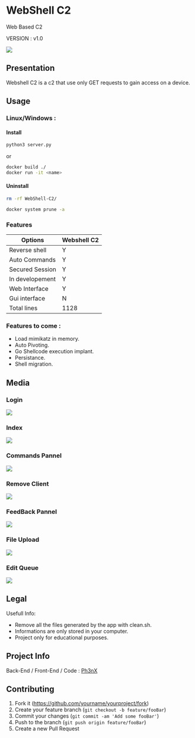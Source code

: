 # WebShell C2
Web Based C2

VERSION : v1.0

![](./readme_img/home.png)


## Presentation

Webshell C2 is a c2 that use only GET requests to gain access on a device.

## Usage

### Linux/Windows :

#### Install
```sh
python3 server.py
```
or
```sh
docker build ./
docker run -it <name>
```
#### Uninstall
```sh
rm -rf WebShell-C2/
```
```sh
docker system prune -a
```

### Features

|  Options   | Webshell C2 |
|------------|-----------------|
| Reverse shell     | Y       |
| Auto Commands    | Y       |
| Secured Session | Y       |
| In developement    | Y       |
| Web Interface   | Y       |
|Gui interface | N |
|Total lines | 1128 |


### Features to come :

* Load mimikatz in memory.
* Auto Pivoting.
* Go Shellcode execution implant.
* Persistance.
* Shell migration.

## Media

### Login
![](./readme_img/login.png)

### Index
![](./readme_img/site1.png)

### Commands Pannel
![](./readme_img/site2.png)

### Remove Client
![](./readme_img/site3.png)

### FeedBack Pannel
![](./readme_img/site4.png)

### File Upload
![](./readme_img/site5.png)

### Edit Queue
![](./readme_img/site6.png)

## Legal

Usefull Info:
* Remove all the files generated by the app with clean.sh.
* Informations are only stored in your computer.
* Project only for educational purposes.

## Project Info

Back-End / Front-End / Code : [Ph3nX](https://github.com/Ph3nX-Z)

## Contributing

1. Fork it (<https://github.com/yourname/yourproject/fork>)
2. Create your feature branch (`git checkout -b feature/fooBar`)
3. Commit your changes (`git commit -am 'Add some fooBar'`)
4. Push to the branch (`git push origin feature/fooBar`)
5. Create a new Pull Request
